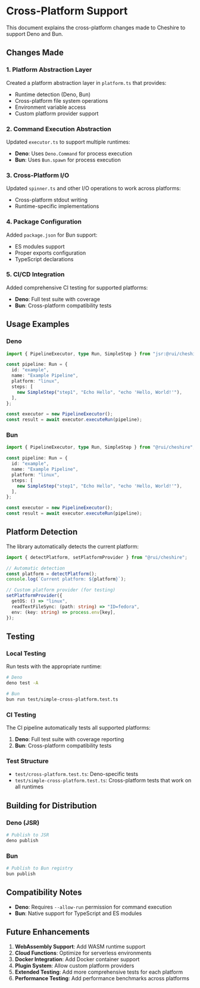 # Cross-Platform Support

This document explains the cross-platform changes made to Cheshire to support Deno and Bun.

## Changes Made

### 1. Platform Abstraction Layer

Created a platform abstraction layer in `platform.ts` that provides:

- Runtime detection (Deno, Bun)
- Cross-platform file system operations
- Environment variable access
- Custom platform provider support

### 2. Command Execution Abstraction

Updated `executor.ts` to support multiple runtimes:

- **Deno**: Uses `Deno.Command` for process execution
- **Bun**: Uses `Bun.spawn` for process execution

### 3. Cross-Platform I/O

Updated `spinner.ts` and other I/O operations to work across platforms:

- Cross-platform stdout writing
- Runtime-specific implementations

### 4. Package Configuration

Added `package.json` for Bun support:

- ES modules support
- Proper exports configuration
- TypeScript declarations

### 5. CI/CD Integration

Added comprehensive CI testing for supported platforms:

- **Deno**: Full test suite with coverage
- **Bun**: Cross-platform compatibility tests

## Usage Examples

### Deno

```typescript
import { PipelineExecutor, type Run, SimpleStep } from "jsr:@rui/cheshire@^0.2.0";

const pipeline: Run = {
  id: "example",
  name: "Example Pipeline",
  platform: "linux",
  steps: [
    new SimpleStep("step1", "Echo Hello", "echo 'Hello, World!'"),
  ],
};

const executor = new PipelineExecutor();
const result = await executor.executeRun(pipeline);
```

### Bun

```typescript
import { PipelineExecutor, type Run, SimpleStep } from "@rui/cheshire";

const pipeline: Run = {
  id: "example",
  name: "Example Pipeline",
  platform: "linux",
  steps: [
    new SimpleStep("step1", "Echo Hello", "echo 'Hello, World!'"),
  ],
};

const executor = new PipelineExecutor();
const result = await executor.executeRun(pipeline);
```

## Platform Detection

The library automatically detects the current platform:

```typescript
import { detectPlatform, setPlatformProvider } from "@rui/cheshire";

// Automatic detection
const platform = detectPlatform();
console.log(`Current platform: ${platform}`);

// Custom platform provider (for testing)
setPlatformProvider({
  getOS: () => "linux",
  readTextFileSync: (path: string) => "ID=fedora",
  env: (key: string) => process.env[key],
});
```

## Testing

### Local Testing

Run tests with the appropriate runtime:

```bash
# Deno
deno test -A

# Bun
bun run test/simple-cross-platform.test.ts
```

### CI Testing

The CI pipeline automatically tests all supported platforms:

1. **Deno**: Full test suite with coverage reporting
2. **Bun**: Cross-platform compatibility tests

### Test Structure

- `test/cross-platform.test.ts`: Deno-specific tests
- `test/simple-cross-platform.test.ts`: Cross-platform tests that work on all runtimes

## Building for Distribution

### Deno (JSR)

```bash
# Publish to JSR
deno publish
```

### Bun

```bash
# Publish to Bun registry
bun publish
```

## Compatibility Notes

- **Deno**: Requires `--allow-run` permission for command execution
- **Bun**: Native support for TypeScript and ES modules

## Future Enhancements

1. **WebAssembly Support**: Add WASM runtime support
2. **Cloud Functions**: Optimize for serverless environments
3. **Docker Integration**: Add Docker container support
4. **Plugin System**: Allow custom platform providers
5. **Extended Testing**: Add more comprehensive tests for each platform
6. **Performance Testing**: Add performance benchmarks across platforms
